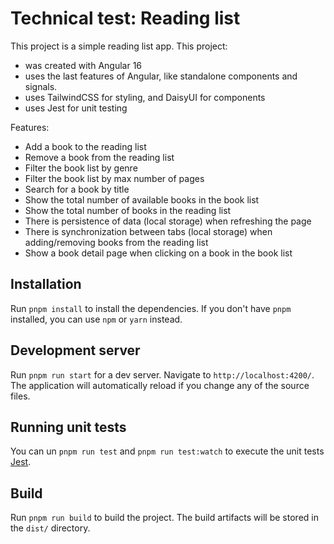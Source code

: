 # Technical test: Reading list

This project is a simple reading list app. This project:

- was created with Angular 16
- uses the last features of Angular, like standalone components and signals.
- uses TailwindCSS for styling, and DaisyUI for components
- uses Jest for unit testing

Features:

- Add a book to the reading list
- Remove a book from the reading list
- Filter the book list by genre
- Filter the book list by max number of pages
- Search for a book by title
- Show the total number of available books in the book list
- Show the total number of books in the reading list
- There is persistence of data (local storage) when refreshing the page
- There is synchronization between tabs (local storage) when adding/removing books from the reading list
- Show a book detail page when clicking on a book in the book list

## Installation

Run `pnpm install` to install the dependencies. If you don't have `pnpm` installed, you can use `npm` or `yarn` instead.

## Development server

Run `pnpm run start` for a dev server. Navigate to `http://localhost:4200/`. The application will automatically reload if you change any of the source files.

## Running unit tests

You can un `pnpm run test` and `pnpm run test:watch` to execute the unit tests [Jest](https://jestjs.io/).

## Build

Run `pnpm run build` to build the project. The build artifacts will be stored in the `dist/` directory.
